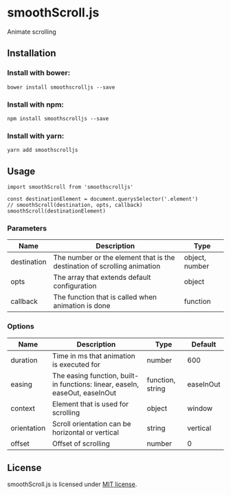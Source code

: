 # smoothScroll.js
Animate scrolling

## Installation

### Install with bower:
```
bower install smoothscrolljs --save
```

### Install with npm:
```
npm install smoothscrolljs --save
```

### Install with yarn:
```
yarn add smoothscrolljs
```

## Usage
```
import smoothScroll from 'smoothscrolljs'

const destinationElement = document.querysSelector('.element')
// smoothScroll(destination, opts, callback)
smoothScroll(destinationElement)
```

### Parameters
| Name | Description | Type |
| ---- | ----------- | ---- |
| destination | The number or the element that is the destination of scrolling animation | object, number |
| opts | The array that extends default configuration | object |
| callback | The function that is called when animation is done | function | 

### Options
| Name     | Description       | Type   | Default   |
| -------- | ----------------- | ------ | --------- |
| duration | Time in ms that animation is executed for | number | 600 |
| easing   | The easing function, built-in functions: linear, easeIn, easeOut, easeInOut | function, string | easeInOut |
| context  | Element that is used for scrolling | object | window |
| orientation | Scroll orientation can be horizontal or vertical | string | vertical |
| offset | Offset of scrolling | number | 0 |

## License
smoothScroll.js is licensed under [MIT license](https://opensource.org/licenses/MIT).
